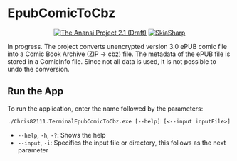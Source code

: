 # EpubComicToCbz

<div align="center">

[![The Anansi Project 2.1 (Draft)](https://img.shields.io/badge/The_Anansi_Project-2.1_(Draft)-25C2A0)](https://anansi-project.github.io/docs/comicinfo/schemas/v2.1 "Link to The Anansi Project webpage Version 2.1 (Draft)")
[![SkiaSharp](https://img.shields.io/badge/SkiaSharp-GitHub-D8B024)](https://github.com/mono/SkiaSharp "Link to SkiaSharp GitHub repository")

</div>

In progress. The project converts unencrypted version 3.0 ePUB comic file into a Comic Book Archive (ZIP → cbz) file. The metadata of the ePUB file is stored in a ComicInfo file. Since not all data is used, it is not possible to undo the conversion.

## Run the App

To run the application, enter the name followed by the parameters:

```txt
./Chris82111.TerminalEpubComicToCbz.exe [--help] [<--input inputFile>] <inputFile>
```

- `--help`, `-h`, `-?`: Shows the help
- `--input`, `-i`: Specifies the input file or directory, this follows as the next parameter
